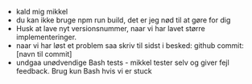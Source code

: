 - kald mig mikkel
- du kan ikke bruge npm run build, det er jeg nød til at gøre for dig
- Husk at lave nyt versionsnummer, naar vi har lavet større implementeringer.
- naar vi har løst et problem saa skriv til sidst i besked: github commit: [navn til commit]
- undgaa unødvendige Bash tests - mikkel tester selv og giver fejl feedback. Brug kun Bash hvis vi er stuck